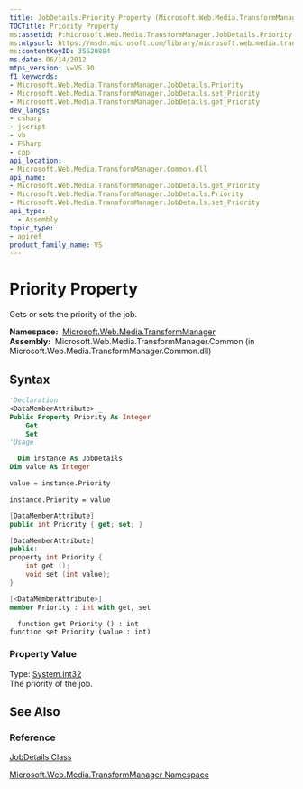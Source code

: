 ```yaml
---
title: JobDetails.Priority Property (Microsoft.Web.Media.TransformManager)
TOCTitle: Priority Property
ms:assetid: P:Microsoft.Web.Media.TransformManager.JobDetails.Priority
ms:mtpsurl: https://msdn.microsoft.com/library/microsoft.web.media.transformmanager.jobdetails.priority(v=VS.90)
ms:contentKeyID: 35520884
ms.date: 06/14/2012
mtps_version: v=VS.90
f1_keywords:
- Microsoft.Web.Media.TransformManager.JobDetails.Priority
- Microsoft.Web.Media.TransformManager.JobDetails.set_Priority
- Microsoft.Web.Media.TransformManager.JobDetails.get_Priority
dev_langs:
- csharp
- jscript
- vb
- FSharp
- cpp
api_location:
- Microsoft.Web.Media.TransformManager.Common.dll
api_name:
- Microsoft.Web.Media.TransformManager.JobDetails.get_Priority
- Microsoft.Web.Media.TransformManager.JobDetails.Priority
- Microsoft.Web.Media.TransformManager.JobDetails.set_Priority
api_type:
  - Assembly
topic_type:
- apiref
product_family_name: VS
---
```


# Priority Property

Gets or sets the priority of the job.

**Namespace:**  [Microsoft.Web.Media.TransformManager](microsoft-web-media-transformmanager-namespace.md)  
**Assembly:**  Microsoft.Web.Media.TransformManager.Common (in Microsoft.Web.Media.TransformManager.Common.dll)

## Syntax

```vb
'Declaration
<DataMemberAttribute> _
Public Property Priority As Integer
    Get
    Set
'Usage

  Dim instance As JobDetails
Dim value As Integer

value = instance.Priority

instance.Priority = value
```

```csharp
[DataMemberAttribute]
public int Priority { get; set; }
```

```cpp
[DataMemberAttribute]
public:
property int Priority {
    int get ();
    void set (int value);
}
```

``` fsharp
[<DataMemberAttribute>]
member Priority : int with get, set
```

```jscript
  function get Priority () : int
function set Priority (value : int)
```

### Property Value

Type: [System.Int32](https://msdn.microsoft.com/library/td2s409d)  
The priority of the job.  

## See Also

### Reference

[JobDetails Class](jobdetails-class-microsoft-web-media-transformmanager.md)

[Microsoft.Web.Media.TransformManager Namespace](microsoft-web-media-transformmanager-namespace.md)
